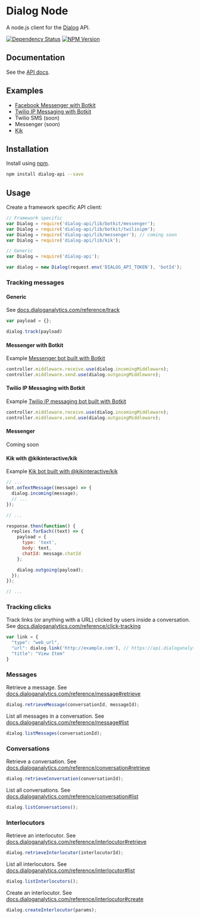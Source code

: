 # Dialog Node

A node.js client for the [Dialog](https://dialoganalytics.com) API.

[![Dependency Status](https://gemnasium.com/badges/github.com/dialoganalytics/dialog-node.svg)](https://gemnasium.com/github.com/dialoganalytics/dialog-node)
[![NPM Version](http://img.shields.io/npm/v/dialog-api.svg)](https://www.npmjs.org/package/dialog-api)

## Documentation

See the [API docs](https://docs.dialoganalytics.com).

## Examples

- [Facebook Messenger with Botkit](https://github.com/dialoganalytics/botkit-messenger-example)
- [Twilio IP Messaging with Botkit](https://github.com/dialoganalytics/botkit-twilio-ipm-example)
- Twilio SMS (soon)
- Messenger (soon)
- [Kik](https://github.com/dialoganalytics/kik-node-example)

## Installation

Install using [npm](https://www.npmjs.com/package/dialog-api).

```bash
npm install dialog-api --save
```

## Usage

Create a framework specific API client:

```js
// Framework specific
var Dialog = require('dialog-api/lib/botkit/messenger');
var Dialog = require('dialog-api/lib/botkit/twilioipm');
var Dialog = require('dialog-api/lib/messenger'); // coming soon
var Dialog = require('dialog-api/lib/kik');

// Generic
var Dialog = require('dialog-api');

var dialog = new Dialog(request.env('DIALOG_API_TOKEN'), 'botId');
```

### Tracking messages

#### Generic

See [docs.dialoganalytics.com/reference/track](https://docs.dialoganalytics.com/reference/track/)

```js
var payload = {};

dialog.track(payload)
```

#### Messenger with Botkit

Example [Messenger bot built with Botkit](https://github.com/dialoganalytics/dialog-node/blob/master/examples/botkit-messenger.js)

```js
controller.middleware.receive.use(dialog.incomingMiddleware);
controller.middleware.send.use(dialog.outgoingMiddleware);
```

#### Twilio IP Messaging with Botkit

Example [Twilio IP messaging bot built with Botkit](https://github.com/dialoganalytics/dialog-node/blob/master/examples/botkit-twilioipm.js)

```js
controller.middleware.receive.use(dialog.incomingMiddleware);
controller.middleware.send.use(dialog.outgoingMiddleware);
```

#### Messenger

Coming soon

#### Kik with @kikinteractive/kik

Example [Kik bot built with @kikinteractive/kik](https://github.com/dialoganalytics/dialog-node/blob/master/examples/kik.js)

```js
// ...
bot.onTextMessage((message) => {
  dialog.incoming(message);
  // ...
});

// ...

response.then(function() {
  replies.forEach((text) => {
    payload = {
      type: 'text',
      body: text,
      chatId: message.chatId
    };

    dialog.outgoing(payload);
  });
});

// ...
```

### Tracking clicks

Track links (or anything with a URL) clicked by users inside a conversation. See [docs.dialoganalytics.com/reference/click-tracking](https://docs.dialoganalytics.com/reference/click-tracking/)

```js
var link = {
  "type": "web_url",
  "url": dialog.link('http://example.com'), // https://api.dialoganalytics.com/v1/click/botId?url=http%3A%2F%2Fexample.com
  "title": "View Item"
}
```

### Messages

Retrieve a message. See [docs.dialoganalytics.com/reference/message#retrieve](https://docs.dialoganalytics.com/reference/message#retrieve)

```js
dialog.retrieveMessage(conversationId, messageId);
```

List all messages in a conversation. See [docs.dialoganalytics.com/reference/message#list](https://docs.dialoganalytics.com/reference/message#list)

```js
dialog.listMessages(conversationId);
```

### Conversations

Retrieve a conversation. See [docs.dialoganalytics.com/reference/conversation#retrieve](https://docs.dialoganalytics.com/reference/conversation#retrieve)

```js
dialog.retrieveConversation(conversationId);
```

List all conversations. See [docs.dialoganalytics.com/reference/conversation#list](https://docs.dialoganalytics.com/reference/conversation#list)

```js
dialog.listConversations();
```

### Interlocutors

Retrieve an interlocutor. See [docs.dialoganalytics.com/reference/interlocutor#retrieve](https://docs.dialoganalytics.com/reference/interlocutor#retrieve)

```js
dialog.retrieveInterlocutor(interlocutorId);
```

List all interlocutors. See [docs.dialoganalytics.com/reference/interlocutor#list](https://docs.dialoganalytics.com/reference/interlocutor#list)

```js
dialog.listInterlocutors();
```

Create an interlocutor. See [docs.dialoganalytics.com/reference/interlocutor#create](https://docs.dialoganalytics.com/reference/interlocutor#create)

```js
dialog.createInterlocutor(params);
```
